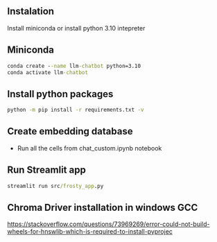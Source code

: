 ## Instalation
Install miniconda or install python 3.10 intepreter

## Miniconda 
```cmd
conda create --name llm-chatbot python=3.10
conda activate llm-chatbot
```

## Install python packages
```cmd
python -m pip install -r requirements.txt -v
```

## Create embedding database
- Run all the cells from chat_custom.ipynb notebook

## Run Streamlit app
```cmd
streamlit run src/frosty_app.py
```

## Chroma Driver installation in windows GCC
https://stackoverflow.com/questions/73969269/error-could-not-build-wheels-for-hnswlib-which-is-required-to-install-pyprojec